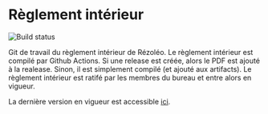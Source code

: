 Règlement intérieur
===================

![Build status](https://github.com/rezoleo/reglement_interieur/actions/workflows/build-latex.yml/badge.svg)

Git de travail du règlement intérieur de Rézoléo.
Le règlement intérieur est compilé par Github Actions. Si une release est créée, alors le PDF est ajouté à la realease. Sinon, il est simplement compilé (et ajouté aux artifacts).
Le règlement intérieur est ratifé par les membres du bureau et entre alors en vigueur.

La dernière version en vigueur est accessible [ici](https://ri.rezoleo.fr/).
